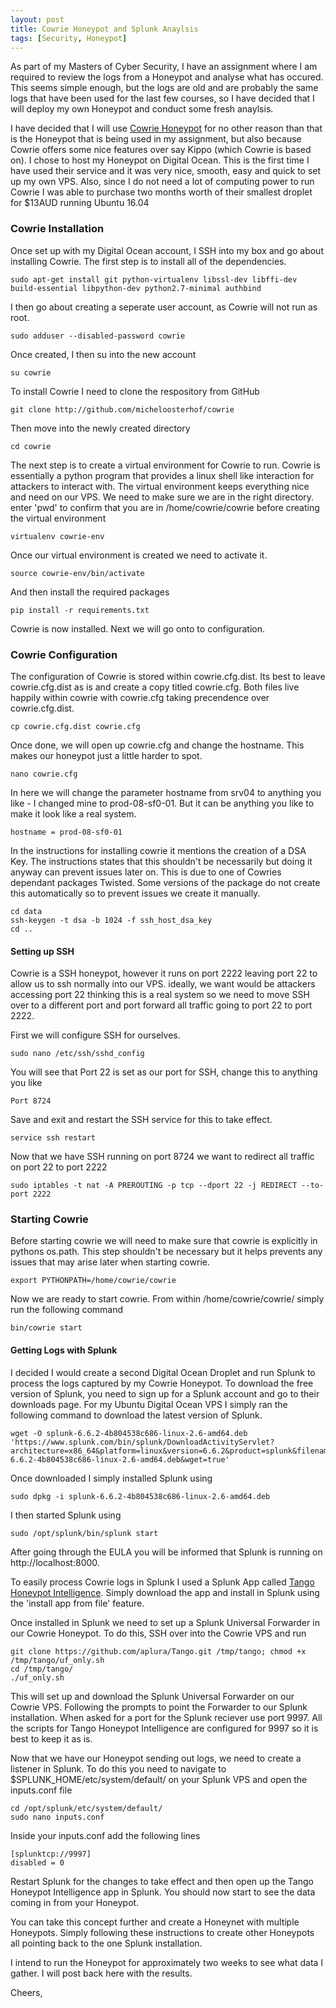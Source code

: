 ```yaml
---
layout: post
title: Cowrie Honeypot and Splunk Anaylsis
tags: [Security, Honeypot]
---
```


As part of my Masters of Cyber Security, I have an assignment where I am required to review the logs from a Honeypot and analyse what has occured. This seems simple enough, but the logs are old and are probably the same logs that have been used for the last few courses, so I have decided that I will deploy my own Honeypot and conduct some fresh anaylsis.

I have decided that I will use [Cowrie Honeypot](https://github.com/micheloosterhof/cowrie) for no other reason than that is the Honeypot that is being used in my assignment, but also because Cowrie offers some nice features over say Kippo (which Cowrie is based on). I chose to host my Honeypot on Digital Ocean. This is the first time I have used their service and it was very nice, smooth, easy and quick to set up my own VPS. Also, since I do not need a lot of computing power to run Cowrie I was able to purchase two months worth of their smallest droplet for $13AUD running Ubuntu 16.04 

### Cowrie Installation
Once set up with my Digital Ocean account, I SSH into my box and go about installing Cowrie. The first step is to install all of the dependencies.
~~~~
sudo apt-get install git python-virtualenv libssl-dev libffi-dev build-essential libpython-dev python2.7-minimal authbind
~~~~

I then go about creating a seperate user account, as Cowrie will not run as root. 

~~~~
sudo adduser --disabled-password cowrie
~~~~

Once created, I then su into the new account

~~~~
su cowrie
~~~~

To install Cowrie I need to clone the respository from GitHub

~~~~
git clone http://github.com/micheloosterhof/cowrie
~~~~

Then move into the newly created directory

~~~~
cd cowrie
~~~~

The next step is to create a virtual environment for Cowrie to run. Cowrie is essentially a python program that provides a linux shell like interaction for attackers to interact with. The virtual environment keeps everything nice and need on our VPS. We need to make sure we are in the right directory. enter 'pwd' to confirm that you are in /home/cowrie/cowrie before creating the virtual environment

~~~~
virtualenv cowrie-env
~~~~

Once our virtual environment is created we need to activate it.

~~~~
source cowrie-env/bin/activate
~~~~

And then install the required packages

~~~~
pip install -r requirements.txt
~~~~

Cowrie is now installed. Next we will go onto to configuration.

### Cowrie Configuration
The configuration of Cowrie is stored within cowrie.cfg.dist. Its best to leave cowrie.cfg.dist as is and create a copy titled cowrie.cfg. Both files live happily within cowrie with cowrie.cfg taking precendence over cowrie.cfg.dist.

~~~~
cp cowrie.cfg.dist cowrie.cfg
~~~~

Once done, we will open up cowrie.cfg and change the hostname. This makes our honeypot just a little harder to spot. 

~~~~ 
nano cowrie.cfg
~~~~

In here we will change the parameter hostname from srv04 to anything you like - I changed mine to prod-08-sf0-01. But it can be anything you like to make it look like a real system.

~~~~
hostname = prod-08-sf0-01
~~~~

In the instructions for installing cowrie it mentions the creation of a DSA Key. The instructions states that this shouldn't be necessarily but doing it anyway can prevent issues later on. This is due to one of Cowries dependant packages Twisted. Some versions of the package do not create this automatically so to prevent issues we create it manually.

~~~~
cd data
ssh-keygen -t dsa -b 1024 -f ssh_host_dsa_key
cd ..
~~~~

#### Setting up SSH
Cowrie is a SSH honeypot, however it runs on port 2222 leaving port 22 to allow us to ssh normally into our VPS. ideally, we want would be attackers accessing port 22 thinking this is a real system so we need to move SSH over to a different port and port forward all traffic going to port 22 to port 2222.

First we will configure SSH for ourselves.

~~~~
sudo nano /etc/ssh/sshd_config
~~~~

You will see that Port 22 is set as our port for SSH, change this to anything you like

~~~~
Port 8724
~~~~

Save and exit and restart the SSH service for this to take effect.

~~~~
service ssh restart
~~~~

Now that we have SSH running on port 8724 we want to redirect all traffic on port 22 to port 2222

~~~~
sudo iptables -t nat -A PREROUTING -p tcp --dport 22 -j REDIRECT --to-port 2222
~~~~

### Starting Cowrie

Before starting cowrie we will need to make sure that cowrie is explicitly in pythons os.path. This step shouldn't be necessary but it helps prevents any issues that may arise later when starting cowrie. 

~~~~
export PYTHONPATH=/home/cowrie/cowrie
~~~~

Now we are ready to start cowrie. From within /home/cowrie/cowrie/ simply run the following command

~~~~
bin/cowrie start
~~~~

#### Getting Logs with Splunk

I decided I would create a second Digital Ocean Droplet and run Splunk to process the logs captured by my Cowrie Honeypot. To download the free version of Splunk, you need to sign up for a Splunk account and go to their downloads page. For my Ubuntu Digital Ocean VPS I simply ran the following command to download the latest version of Splunk.

~~~~
wget -O splunk-6.6.2-4b804538c686-linux-2.6-amd64.deb 'https://www.splunk.com/bin/splunk/DownloadActivityServlet?architecture=x86_64&platform=linux&version=6.6.2&product=splunk&filename=splunk-6.6.2-4b804538c686-linux-2.6-amd64.deb&wget=true'
~~~~

Once downloaded I simply installed Splunk using

~~~~
sudo dpkg -i splunk-6.6.2-4b804538c686-linux-2.6-amd64.deb
~~~~

I then started Splunk using

~~~~
sudo /opt/splunk/bin/splunk start
~~~~

After going through the EULA you will be informed that Splunk is running on http://localhost:8000. 

To easily process Cowrie logs in Splunk I used a Splunk App called [Tango Honeypot Intelligence](https://splunkbase.splunk.com/app/2666/). Simply download the app and install in Splunk using the 'install app from file' feature.

Once installed in Splunk we need to set up a Splunk Universal Forwarder in our Cowrie Honeypot. To do this, SSH over into the Cowrie VPS and run 

~~~~
git clone https://github.com/aplura/Tango.git /tmp/tango; chmod +x /tmp/tango/uf_only.sh
cd /tmp/tango/
./uf_only.sh
~~~~

This will set up and download the Splunk Universal Forwarder on our Cowrie VPS. Following the prompts to point the Forwarder to our Splunk installation. When asked for a port for the Splunk reciever use port 9997. All the scripts for Tango Honeypot Intelligence are configured for 9997 so it is best to keep it as is. 

Now that we have our Honeypot sending out logs, we need to create a listener in Splunk. To do this you need to navigate to $SPLUNK_HOME/etc/system/default/ on your Splunk VPS and open the inputs.conf file

~~~~
cd /opt/splunk/etc/system/default/
sudo nano inputs.conf
~~~~

Inside your inputs.conf add the following lines

~~~~
[splunktcp://9997]
disabled = 0
~~~~

Restart Splunk for the changes to take effect and then open up the Tango Honeypot Intelligence app in Splunk. You should now start to see the data coming in from your Honeypot. 

You can take this concept further and create a Honeynet with multiple Honeypots. Simply following these instructions to create other Honeypots all pointing back to the one Splunk installation. 

I intend to run the Honeypot for approximately two weeks to see what data I gather. I will post back here with the results.

Cheers,
